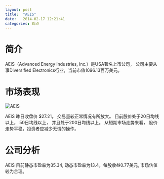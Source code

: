 ```yaml
---
layout: post
title:  "AEIS"
date:   2014-02-17 12:21:41
categories: 观点
---
```


# 简介
AEIS（Advanced Energy Industries, Inc.）是USA著名上市公司，
公司主要从事Diversified Electronics行业，当前市值1096.13百万美元。

# 市场表现

![AEIS](http://finviz.com/chart.ashx?t=AEIS&ty=c&ta=1&p=d&s=l)

AEIS 昨日收盘价 $27.21，
交易量较正常情况有所放大。
目前股价处于20日均线以上，
50日均线以上，
并且处于200日均线以上。
从短期市场走势来看，
股价走势平稳，投资者应减少无谓的操作。

# 公司分析
AEIS 目前静态市盈率为35.34, 动态市盈率为13.4，每股收益0.77美元,
市场估值较为合理。
